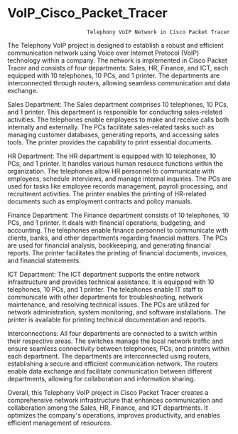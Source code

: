 # VoIP_Cisco_Packet_Tracer
                             Telephony VoIP Network in Cisco Packet Tracer

The Telephony VoIP project is designed to establish a robust and efficient communication network using Voice over Internet Protocol (VoIP) technology within a company. The network is implemented in Cisco Packet Tracer and consists of four departments: Sales, HR, Finance, and ICT, each equipped with 10 telephones, 10 PCs, and 1 printer. The departments are interconnected through routers, allowing seamless communication and data exchange.

Sales Department:
The Sales department comprises 10 telephones, 10 PCs, and 1 printer. This department is responsible for conducting sales-related activities. The telephones enable employees to make and receive calls both internally and externally. The PCs facilitate sales-related tasks such as managing customer databases, generating reports, and accessing sales tools. The printer provides the capability to print essential documents.

HR Department:
The HR department is equipped with 10 telephones, 10 PCs, and 1 printer. It handles various human resource functions within the organization. The telephones allow HR personnel to communicate with employees, schedule interviews, and manage internal inquiries. The PCs are used for tasks like employee records management, payroll processing, and recruitment activities. The printer enables the printing of HR-related documents such as employment contracts and policy manuals.

Finance Department:
The Finance department consists of 10 telephones, 10 PCs, and 1 printer. It deals with financial operations, budgeting, and accounting. The telephones enable finance personnel to communicate with clients, banks, and other departments regarding financial matters. The PCs are used for financial analysis, bookkeeping, and generating financial reports. The printer facilitates the printing of financial documents, invoices, and financial statements.

ICT Department:
The ICT department supports the entire network infrastructure and provides technical assistance. It is equipped with 10 telephones, 10 PCs, and 1 printer. The telephones enable IT staff to communicate with other departments for troubleshooting, network maintenance, and resolving technical issues. The PCs are utilized for network administration, system monitoring, and software installations. The printer is available for printing technical documentation and reports.

Interconnections:
All four departments are connected to a switch within their respective areas. The switches manage the local network traffic and ensure seamless connectivity between telephones, PCs, and printers within each department. The departments are interconnected using routers, establishing a secure and efficient communication network. The routers enable data exchange and facilitate communication between different departments, allowing for collaboration and information sharing.

Overall, this Telephony VoIP project in Cisco Packet Tracer creates a comprehensive network infrastructure that enhances communication and collaboration among the Sales, HR, Finance, and ICT departments. It optimizes the company's operations, improves productivity, and enables efficient management of resources.

